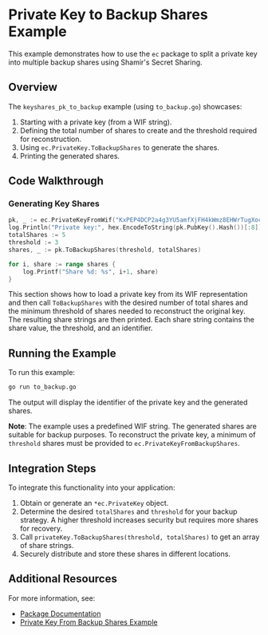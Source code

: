 # Private Key to Backup Shares Example

This example demonstrates how to use the `ec` package to split a private key into multiple backup shares using Shamir's Secret Sharing.

## Overview

The `keyshares_pk_to_backup` example (using `to_backup.go`) showcases:
1. Starting with a private key (from a WIF string).
2. Defining the total number of shares to create and the threshold required for reconstruction.
3. Using `ec.PrivateKey.ToBackupShares` to generate the shares.
4. Printing the generated shares.

## Code Walkthrough

### Generating Key Shares

```go
pk, _ := ec.PrivateKeyFromWif("KxPEP4DCP2a4g3YU5amfXjFH4kWmz8EHWrTugXocGWgWBbhGsX7a")
log.Println("Private key:", hex.EncodeToString(pk.PubKey().Hash())[:8])
totalShares := 5
threshold := 3
shares, _ := pk.ToBackupShares(threshold, totalShares)

for i, share := range shares {
    log.Printf("Share %d: %s", i+1, share)
}
```

This section shows how to load a private key from its WIF representation and then call `ToBackupShares` with the desired number of total shares and the minimum threshold of shares needed to reconstruct the original key. The resulting share strings are then printed. Each share string contains the share value, the threshold, and an identifier.

## Running the Example

To run this example:

```bash
go run to_backup.go
```

The output will display the identifier of the private key and the generated shares.

**Note**: The example uses a predefined WIF string. The generated shares are suitable for backup purposes. To reconstruct the private key, a minimum of `threshold` shares must be provided to `ec.PrivateKeyFromBackupShares`.

## Integration Steps

To integrate this functionality into your application:
1. Obtain or generate an `*ec.PrivateKey` object.
2. Determine the desired `totalShares` and `threshold` for your backup strategy. A higher threshold increases security but requires more shares for recovery.
3. Call `privateKey.ToBackupShares(threshold, totalShares)` to get an array of share strings.
4. Securely distribute and store these shares in different locations.

## Additional Resources

For more information, see:
- [Package Documentation](https://pkg.go.dev/github.com/bsv-blockchain/go-sdk/primitives/ec)
- [Private Key From Backup Shares Example](../keyshares_pk_from_backup/)
